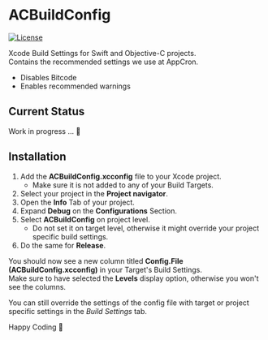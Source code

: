# ACBuildConfig
[![License](https://img.shields.io/badge/license-Apache%202.0-blue.svg)](https://raw.githubusercontent.com/appcron/acinteractor/master/LICENSE)

Xcode Build Settings for Swift and Objective-C projects.  
Contains the recommended settings we use at AppCron.
- Disables Bitcode
- Enables recommended warnings

## Current Status
Work in progress ... 🐳

## Installation
1. Add the **ACBuildConfig.xcconfig** file to your Xcode project.
   * Make sure it is not added to any of your Build Targets.
2. Select your project in the **Project navigator**.
3. Open the **Info** Tab of your project.
4. Expand **Debug** on the **Configurations** Section.
5. Select **ACBuildConfig** on project level.
   * Do not set it on target level, otherwise it might override your project specific build settings.
6. Do the same for **Release**.

You should now see a new column titled **Config.File (ACBuildConfig.xcconfig)** in your Target's Build Settings.  
Make sure to have selected the **Levels** display option, otherwise you won't see the columns.

You can still override the settings of the config file with target or project specific settings in the *Build Settings* tab.

Happy Coding 🐳
